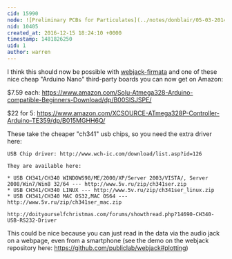 ```yaml
---
cid: 15990
node: ![Preliminary PCBs for Particulates](../notes/donblair/05-03-2014/preliminary-pcbs-for-particulates)
nid: 10405
created_at: 2016-12-15 18:24:10 +0000
timestamp: 1481826250
uid: 1
author: warren
---
```


I think this should now be possible with [webjack-firmata](https://github.com/publiclab/webjack-firmata) and one of these nice cheap "Arduino Nano" third-party boards you can now get on Amazon:

$7.59 each: https://www.amazon.com/Solu-Atmega328-Arduino-compatible-Beginners-Download/dp/B00SISJSPE/

$22 for 5: https://www.amazon.com/XCSOURCE-ATmega328P-Controller-Arduino-TE359/dp/B015MGHH6Q/

These take the cheaper "ch341" usb chips, so you need the extra driver here:

```
USB Chip driver: http://www.wch-ic.com/download/list.asp?id=126 

They are available here: 

* USB CH341/CH340 WINDOWS98/ME/2000/XP/Server 2003/VISTA/, Server 2008/Win7/Win8 32/64 --- http://www.5v.ru/zip/ch341ser.zip 
* USB CH341/CH340 LINUX --- http://www.5v.ru/zip/ch341ser_linux.zip 
* USB CH341/CH340 MAC OS32,MAC OS64 --- http://www.5v.ru/zip/ch341ser_mac.zip 
 
http://doityourselfchristmas.com/forums/showthread.php?14690-CH340-USB-RS232-Driver 
```

This could be nice because you can just read in the data via the audio jack on a webpage, even from a smartphone (see the demo on the webjack repository here: https://github.com/publiclab/webjack#plotting)